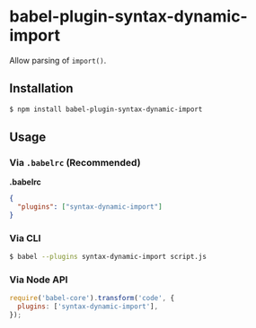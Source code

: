 # babel-plugin-syntax-dynamic-import

Allow parsing of `import()`.

## Installation

```sh
$ npm install babel-plugin-syntax-dynamic-import
```

## Usage

### Via `.babelrc` (Recommended)

**.babelrc**

```json
{
  "plugins": ["syntax-dynamic-import"]
}
```

### Via CLI

```sh
$ babel --plugins syntax-dynamic-import script.js
```

### Via Node API

```javascript
require('babel-core').transform('code', {
  plugins: ['syntax-dynamic-import'],
});
```
